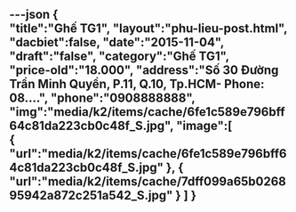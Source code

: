 ---json
{  
   "title":"Ghế TG1",
 "layout":"phu-lieu-post.html",
    "dacbiet":false,
   "date":"2015-11-04",
   "draft":"false",
   "category":"Ghế TG1",   
    "price-old":"18.000",
    "address":"Số 30 Đường Trần Minh Quyền, P.11, Q.10, Tp.HCM- Phone: 08....",
    "phone":"0908888888",
   "img":"media/k2/items/cache/6fe1c589e796bff64c81da223cb0c48f_S.jpg",
   "image":[  
      {  
         "url":"media/k2/items/cache/6fe1c589e796bff64c81da223cb0c48f_S.jpg"
      },
      {  
         "url":"media/k2/items/cache/7dff099a65b026895942a872c251a542_S.jpg"
      }
   ]
}
---